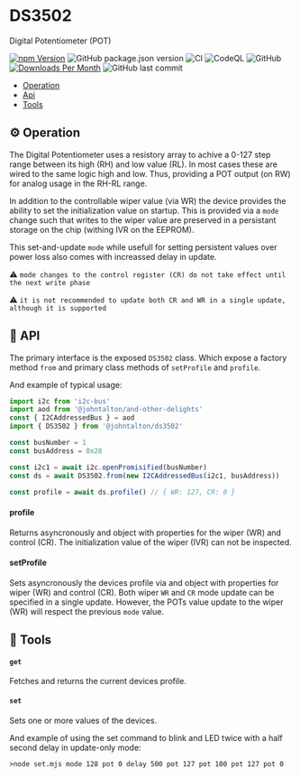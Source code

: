 # DS3502
Digital Potentiometer (POT)

[![npm Version](http://img.shields.io/npm/v/@johntalton/ds3502.svg)](https://www.npmjs.com/package/@johntalton/ds3502)
![GitHub package.json version](https://img.shields.io/github/package-json/v/johntalton/ds3502)
![CI](https://github.com/johntalton/ds3502/workflows/CI/badge.svg?branch=main&event=push)
![CodeQL](https://github.com/johntalton/ds3502/workflows/CodeQL/badge.svg)
![GitHub](https://img.shields.io/github/license/johntalton/ds3502)
[![Downloads Per Month](http://img.shields.io/npm/dm/@johntalton/ds3502.svg)](https://www.npmjs.com/package/@johntalton/ds3502)
![GitHub last commit](https://img.shields.io/github/last-commit/johntalton/ds3502)

* [Operation](#gear-operation)
* [Api](#book-api)
* [Tools](#wrench-tools) 

## :gear: Operation
The Digital Potentiometer uses a resistory array to achive a 0-127 step range between its high (RH) and low value (RL).  In most cases these are wired to the same logic high and low.  Thus, providing a POT output (on RW) for analog usage in the RH-RL range.

In addition to the controllable wiper value (via WR) the device provides the ability to set the initialization value on startup.  This is provided via a `mode` change such that writes to the wiper value are preserved in a persistant storage on the chip (withing IVR on the EEPROM).

This set-and-update `mode` while usefull for setting persistent values over power loss also comes with increassed delay in update.

:warning: `mode changes to the control register (CR) do not take effect until the next write phase`

:warning: `it is not recommended to update both CR and WR in a single update, although it is supported`

## :book: API

The primary interface is the exposed `DS3502` class.  Which expose a factory method `from` and primary class methods of `setProfile` and `profile`.

And example of typical usage:

```javascript
import i2c from 'i2c-bus'
import aod from '@johntalton/and-other-delights'
const { I2CAddressedBus } = aod
import { DS3502 } from '@johntalton/ds3502'

const busNumber = 1
const busAddress = 0x28

const i2c1 = await i2c.openPromisified(busNumber)
const ds = await DS3502.from(new I2CAddressedBus(i2c1, busAddress))

const profile = await ds.profile() // { WR: 127, CR: 0 }

```

#### profile
Returns asyncronously and object with properties for the wiper (WR) and control (CR).  The initialization value of the wiper (IVR) can not be inspected.  

#### setProfile
Sets asyncronously the devices profile via and object with properties for wiper (WR) and control (CR).  Both wiper `WR` and `CR` mode update can be specified in a single update.  However, the POTs value update to the wiper (WR) will respect the previous `mode` value.


## :wrench: Tools

#### `get`
Fetches and returns the current devices profile.

#### `set`
Sets one or more values of the devices.

And example of using the set command to blink and LED twice with a half second delay in update-only mode:
```shell
>node set.mjs mode 128 pot 0 delay 500 pot 127 pot 100 pot 127 pot 0
```




